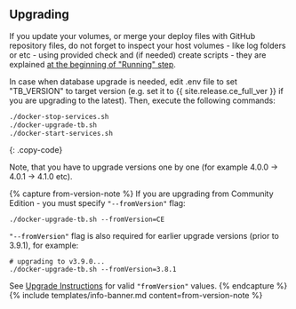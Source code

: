 ## Upgrading

If you update your volumes, or merge your deploy files with GitHub repository files, do not forget to inspect your host volumes - like log folders or etc - using provided check and (if needed) create scripts - they are explained [at the beginning of "Running" step](#create-and-check-required-host-volumes).

In case when database upgrade is needed, edit .env file to set "TB_VERSION" to target version (e.g. set it to {{ site.release.ce_full_ver }} if you are upgrading to the latest). Then, execute the following commands:

```bash
./docker-stop-services.sh
./docker-upgrade-tb.sh
./docker-start-services.sh
```
{: .copy-code}

Note, that you have to upgrade versions one by one (for example 4.0.0 -> 4.0.1 -> 4.1.0 etc).

{% capture from-version-note %}
If you are upgrading from Community Edition - you must specify <code style="color:black">"--fromVersion"</code> flag:

`./docker-upgrade-tb.sh --fromVersion=CE`

<code style="color:black">"--fromVersion"</code> flag is also required for earlier upgrade versions (prior to 3.9.1), for example:

`# upgrading to v3.9.0...`<br>
`./docker-upgrade-tb.sh --fromVersion=3.8.1`

See [Upgrade Instructions](/docs/user-guide/install/{{docsPrefix}}upgrade-instructions) for valid <code style="color:black">"fromVersion"</code> values.
{% endcapture %}
{% include templates/info-banner.md content=from-version-note %}